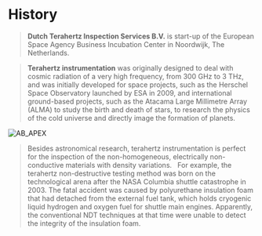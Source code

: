 # History

> **Dutch Terahertz Inspection Services B.V.** is start-up of the European Space Agency Business Incubation Center in Noordwijk, The Netherlands.

>**Terahertz instrumentation** was originally designed to deal with cosmic radiation of a very high frequency, from 300 GHz to 3 THz, and was initially developed for space projects, such as the Herschel Space Observatory launched by ESA in 2009, and international ground-based projects, such as the Atacama Large Millimetre Array (ALMA) to study the birth and death of stars, to research the physics of the cold universe and directly image the formation of planets.  

![AB_APEX](https://user-images.githubusercontent.com/113699308/190753016-3caa488e-443d-4812-9a8f-36ce8a07e2a5.jpg)


>Besides astronomical research, terahertz instrumentation is perfect for the inspection of the non-homogeneous, electrically non-conductive materials with density variations.  
For example, the terahertz non-destructive testing method was born on the technological arena after the NASA Columbia shuttle catastrophe in 2003. The fatal accident was caused by polyurethane insulation foam that had detached from the external fuel tank, which holds cryogenic liquid hydrogen and oxygen fuel for shuttle main engines. Apparently, the conventional NDT techniques at that time were unable to detect the integrity of the insulation foam.


